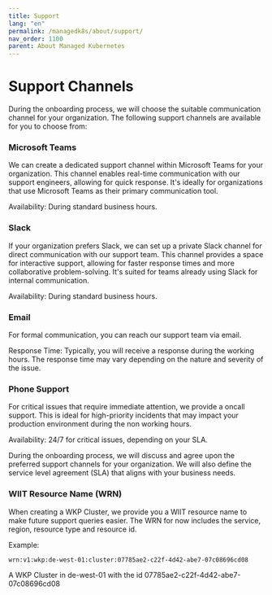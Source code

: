```yaml
---
title: Support
lang: "en"
permalink: /managedk8s/about/support/
nav_order: 1100
parent: About Managed Kubernetes
---
```


# Support Channels
During the onboarding process, we will choose the suitable communication channel for your organization. The following support channels are available for you to choose from:
### Microsoft Teams
We can create a dedicated support channel within Microsoft Teams for your organization. This channel enables real-time communication with our support engineers, allowing for quick response. It's ideally for organizations that use Microsoft Teams as their primary communication tool.

Availability: During standard business hours.

### Slack
If your organization prefers Slack, we can set up a private Slack channel for direct communication with our support team. This channel provides a space for interactive support, allowing for faster response times and more collaborative problem-solving. It's suited for teams already using Slack for internal communication.

Availability: During standard business hours.
### Email
For formal communication, you can reach our support team via email.

Response Time: Typically, you will receive a response during the working hours. The response time may vary depending on the nature and severity of the issue.

### Phone Support
For critical issues that require immediate attention, we provide a oncall support. This is ideal for high-priority incidents that may impact your production environment during the non working hours.

Availability: 24/7 for critical issues, depending on your SLA.

During the onboarding process, we will discuss and agree upon the preferred support channels for your organization. We will also define the service level agreement (SLA) that aligns with your business needs.

### WIIT Resource Name (WRN)

When creating a WKP Cluster, we provide you a WIIT resource name to make future support queries easier. The WRN for now includes the service, region, resource type and resource id.

Example:

```
wrn:v1:wkp:de-west-01:cluster:07785ae2-c22f-4d42-abe7-07c08696cd08
```

A WKP Cluster in de-west-01 with the id 07785ae2-c22f-4d42-abe7-07c08696cd08
